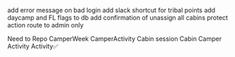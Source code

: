 add error message on bad login
add slack shortcut for tribal points
add daycamp and FL flags to db
add confirmation of unassign all cabins
protect action route to admin only

Need to Repo
CamperWeek
CamperActivity
Cabin session
Cabin
Camper Activity
Activity✅
